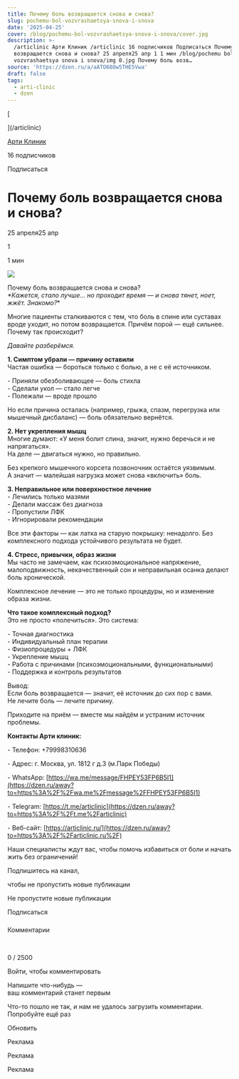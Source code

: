 ```yaml
---
title: Почему боль возвращается снова и снова?
slug: pochemu-bol-vozvrashaetsya-snova-i-snova
date: '2025-04-25'
cover: /blog/pochemu-bol-vozvrashaetsya-snova-i-snova/cover.jpg
description: >-
  /articlinic Арти Клиник /articlinic 16 подписчиков Подписаться Почему боль
  возвращается снова и снова? 25 апреля25 апр 1 1 мин /blog/pochemu bol
  vozvrashaetsya snova i snova/img 0.jpg Почему боль возв…
source: 'https://dzen.ru/a/aATO68Ow5THE5Vwa'
draft: false
tags:
  - arti-clinic
  - dzen
---
```

[

](/articlinic)

[Арти Клиник](/articlinic)

16 подписчиков

Подписаться

# Почему боль возвращается снова и снова?

25 апреля25 апр

1

1 мин

![](/blog/pochemu-bol-vozvrashaetsya-snova-i-snova/img-0.jpg)

Почему боль возвращается снова и снова?  
_\*Кажется, стало лучше… но проходит время — и снова тянет, ноет, жжёт. Знакомо?_\*  
  
Многие пациенты сталкиваются с тем, что боль в спине или суставах вроде уходит, но потом возвращается. Причём порой — ещё сильнее. Почему так происходит?  
  
_Давайте разберёмся._  
  
**1\. Симптом убрали — причину оставили**  
Частая ошибка — бороться только с болью, а не с её источником.  
  
\- Приняли обезболивающее — боль стихла  
\- Сделали укол — стало легче  
\- Полежали — вроде прошло  
  
Но если причина осталась (например, грыжа, спазм, перегрузка или мышечный дисбаланс) — боль обязательно вернётся.  
  
**2\. Нет укрепления мышц**  
Многие думают: «У меня болит спина, значит, нужно беречься и не напрягаться».  
На деле — двигаться нужно, но правильно.  
  
Без крепкого мышечного корсета позвоночник остаётся уязвимым.  
А значит — малейшая нагрузка может снова «включить» боль.  
  
**3\. Неправильное или поверхностное лечение**  
\- Лечились только мазями  
\- Делали массаж без диагноза  
\- Пропустили ЛФК  
\- Игнорировали рекомендации  
  
Все эти факторы — как латка на старую покрышку: ненадолго. Без комплексного подхода устойчивого результата не будет.  
  
**4\. Стресс, привычки, образ жизни**  
Мы часто не замечаем, как психоэмоциональное напряжение, малоподвижность, некачественный сон и неправильная осанка делают боль хронической.  
  
Комплексное лечение — это не только процедуры, но и изменение образа жизни.  
  
**Что такое комплексный подход?**  
Это не просто «полечиться». Это система:  
  
\- Точная диагностика  
\- Индивидуальный план терапии  
\- Физиопроцедуры + ЛФК  
\- Укрепление мышц  
\- Работа с причинами (психоэмоциональными, функциональными)  
\- Поддержка и контроль результатов  
  
Вывод:  
Если боль возвращается — значит, её источник до сих пор с вами.  
Не лечите боль — лечите причину.  
  
Приходите на приём — вместе мы найдём и устраним источник проблемы.  
  
**Контакты Арти клиник:**

\- Телефон: +79998310636

\- Адрес: г. Москва, ул. 1812 г д.3 (м.Парк Победы)

\- WhatsApp: [https://wa.me/message/FHPEY53FP6B5I1](https://dzen.ru/away?to=https%3A%2F%2Fwa.me%2Fmessage%2FFHPEY53FP6B5I1)

\- Telegram: [https://t.me/articlinic](https://dzen.ru/away?to=https%3A%2F%2Ft.me%2Farticlinic)

\- Веб-сайт: [https://articlinic.ru/](https://dzen.ru/away?to=https%3A%2F%2Farticlinic.ru%2F)

Наши специалисты ждут вас, чтобы помочь избавиться от боли и начать жить без ограничений!

Подпишитесь на канал,

чтобы не пропустить новые публикации

Не пропустите новые публикации

Подписаться

### 

Комментарии

⁠

0 / 2500

Войти, чтобы комментировать

Напишите что-нибудь —  
ваш комментарий станет первым

Что-то пошло не так, и нам не удалось загрузить комментарии. Попробуйте ещё раз

Обновить

Реклама

Реклама

Реклама
